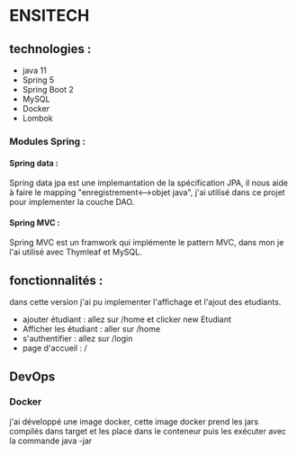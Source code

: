 # ENSITECH
## technologies :
* java 11
* Spring 5
* Spring Boot 2
* MySQL
* Docker
* Lombok
### Modules Spring :
#### Spring data :
Spring data jpa est une implemantation de la spécification JPA, il nous aide à faire le mapping "enregistrement<-->objet java", j'ai utilisé dans ce projet pour implementer la couche DAO.
#### Spring MVC :
Spring MVC est un framwork qui implémente le pattern MVC, dans mon je l'ai utilisé avec Thymleaf et MySQL.
## fonctionnalités :
dans cette version j'ai pu implementer l'affichage et l'ajout des etudiants.
* ajouter étudiant : allez sur /home et clicker new Etudiant
* Afficher les étudiant : aller sur /home
* s'authentifier : allez sur /login
* page d'accueil : /
## DevOps
### Docker
j'ai développé une image docker, cette image docker prend les jars compilés dans target et les place dans le conteneur puis les exécuter avec la commande java -jar